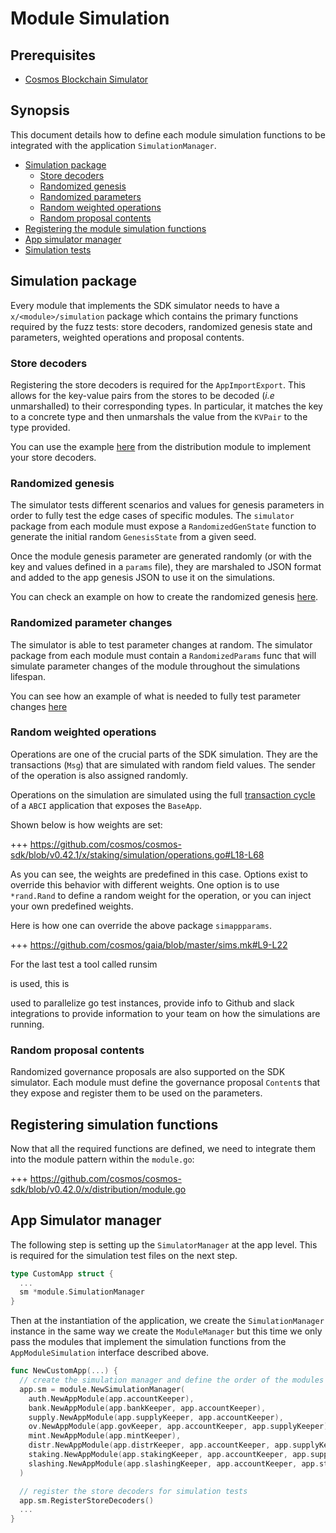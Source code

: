 # Module Simulation

## Prerequisites

- [Cosmos Blockchain Simulator](./../using-the-sdk/simulation.md)

## Synopsis

This document details how to define each module simulation functions to be
integrated with the application `SimulationManager`.

- [Simulation package](#simulation-package)
  - [Store decoders](#store-decoders)
  - [Randomized genesis](#randomized-genesis)
  - [Randomized parameters](#randomized-parameters)
  - [Random weighted operations](#random-weighted-operations)
  - [Random proposal contents](#random-proposal-contents)
- [Registering the module simulation functions](#registering-simulation-functions)
- [App simulator manager](#app-simulator-manager)
- [Simulation tests](#simulation-tests)

## Simulation package

Every module that implements the SDK simulator needs to have a
`x/<module>/simulation` package which contains the primary functions required by
the fuzz tests: store decoders, randomized genesis state and parameters,
weighted operations and proposal contents.

### Store decoders

Registering the store decoders is required for the `AppImportExport`. This
allows for the key-value pairs from the stores to be decoded (_i.e_
unmarshalled) to their corresponding types. In particular, it matches the key to
a concrete type and then unmarshals the value from the `KVPair` to the type
provided.

You can use the example
[here](https://github.com/cosmos/cosmos-sdk/blob/v0.42.0/x/distribution/simulation/decoder.go)
from the distribution module to implement your store decoders.

### Randomized genesis

The simulator tests different scenarios and values for genesis parameters in
order to fully test the edge cases of specific modules. The `simulator` package
from each module must expose a `RandomizedGenState` function to generate the
initial random `GenesisState` from a given seed.

Once the module genesis parameter are generated randomly (or with the key and
values defined in a `params` file), they are marshaled to JSON format and added
to the app genesis JSON to use it on the simulations.

You can check an example on how to create the randomized genesis
[here](https://github.com/cosmos/cosmos-sdk/blob/v0.42.0/x/staking/simulation/genesis.go).

### Randomized parameter changes

The simulator is able to test parameter changes at random. The simulator package
from each module must contain a `RandomizedParams` func that will simulate
parameter changes of the module throughout the simulations lifespan.

You can see how an example of what is needed to fully test parameter changes
[here](https://github.com/cosmos/cosmos-sdk/blob/v0.42.0/x/staking/simulation/params.go)

### Random weighted operations

Operations are one of the crucial parts of the SDK simulation. They are the
transactions (`Msg`) that are simulated with random field values. The sender of
the operation is also assigned randomly.

Operations on the simulation are simulated using the full
[transaction cycle](../core/transactions.md) of a `ABCI` application that
exposes the `BaseApp`.

Shown below is how weights are set:

+++
https://github.com/cosmos/cosmos-sdk/blob/v0.42.1/x/staking/simulation/operations.go#L18-L68

As you can see, the weights are predefined in this case. Options exist to
override this behavior with different weights. One option is to use `*rand.Rand`
to define a random weight for the operation, or you can inject your own
predefined weights.

Here is how one can override the above package `simappparams`.

+++ https://github.com/cosmos/gaia/blob/master/sims.mk#L9-L22

For the last test a tool called runsim

<!-- # TODO: add link to runsim readme when its created --> is used, this is

used to parallelize go test instances, provide info to Github and slack
integrations to provide information to your team on how the simulations are
running.

### Random proposal contents

Randomized governance proposals are also supported on the SDK simulator. Each
module must define the governance proposal `Content`s that they expose and
register them to be used on the parameters.

## Registering simulation functions

Now that all the required functions are defined, we need to integrate them into
the module pattern within the `module.go`:

+++ https://github.com/cosmos/cosmos-sdk/blob/v0.42.0/x/distribution/module.go

## App Simulator manager

The following step is setting up the `SimulatorManager` at the app level. This
is required for the simulation test files on the next step.

```go
type CustomApp struct {
  ...
  sm *module.SimulationManager
}
```

Then at the instantiation of the application, we create the `SimulationManager`
instance in the same way we create the `ModuleManager` but this time we only
pass the modules that implement the simulation functions from the
`AppModuleSimulation` interface described above.

```go
func NewCustomApp(...) {
  // create the simulation manager and define the order of the modules for deterministic simulations
  app.sm = module.NewSimulationManager(
    auth.NewAppModule(app.accountKeeper),
    bank.NewAppModule(app.bankKeeper, app.accountKeeper),
    supply.NewAppModule(app.supplyKeeper, app.accountKeeper),
    ov.NewAppModule(app.govKeeper, app.accountKeeper, app.supplyKeeper),
    mint.NewAppModule(app.mintKeeper),
    distr.NewAppModule(app.distrKeeper, app.accountKeeper, app.supplyKeeper, app.stakingKeeper),
    staking.NewAppModule(app.stakingKeeper, app.accountKeeper, app.supplyKeeper),
    slashing.NewAppModule(app.slashingKeeper, app.accountKeeper, app.stakingKeeper),
  )

  // register the store decoders for simulation tests
  app.sm.RegisterStoreDecoders()
  ...
}
```
